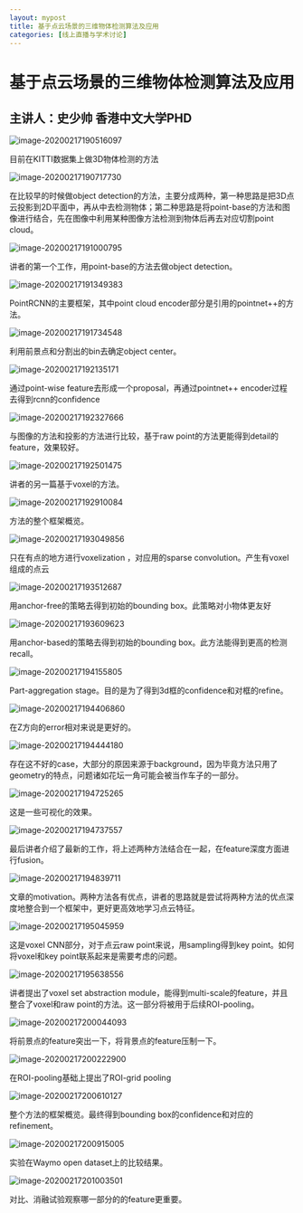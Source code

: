 ```yaml
---
layout: mypost
title: 基于点云场景的三维物体检测算法及应用
categories: [线上直播与学术讨论]
---
```


# 基于点云场景的三维物体检测算法及应用

## 主讲人：史少帅 香港中文大学PHD

![image-20200217190516097](/posts/2020/02/17/image-20200217190516097.png)

目前在KITTI数据集上做3D物体检测的方法

![image-20200217190717730](/posts/2020/02/17/image-20200217190717730.png)

在比较早的时候做object detection的方法，主要分成两种，第一种思路是把3D点云投影到2D平面中，再从中去检测物体；第二种思路是将point-base的方法和图像进行结合，先在图像中利用某种图像方法检测到物体后再去对应切割point cloud。

![image-20200217191000795](/posts/2020/02/17/image-20200217191000795.png)

讲者的第一个工作，用point-base的方法去做object detection。

![image-20200217191349383](/posts/2020/02/17/image-20200217191349383.png)

PointRCNN的主要框架，其中point cloud encoder部分是引用的pointnet++的方法。

![image-20200217191734548](/posts/2020/02/17/image-20200217191734548.png)

利用前景点和分割出的bin去确定object center。

![image-20200217192135171](/posts/2020/02/17/image-20200217192135171.png)

通过point-wise feature去形成一个proposal，再通过pointnet++ encoder过程去得到rcnn的confidence

![image-20200217192327666](/posts/2020/02/17/image-20200217192327666.png)

与图像的方法和投影的方法进行比较，基于raw point的方法更能得到detail的feature，效果较好。

![image-20200217192501475](/posts/2020/02/17/image-20200217192501475.png)

讲者的另一篇基于voxel的方法。

![image-20200217192910084](/posts/2020/02/17/image-20200217192910084.png)

方法的整个框架概览。

![image-20200217193049856](/posts/2020/02/17/image-20200217193049856.png)

只在有点的地方进行voxelization ，对应用的sparse convolution。产生有voxel组成的点云

![image-20200217193512687](/posts/2020/02/17/image-20200217193512687.png)

用anchor-free的策略去得到初始的bounding box。此策略对小物体更友好

![image-20200217193609623](/posts/2020/02/17/image-20200217193609623.png)

用anchor-based的策略去得到初始的bounding box。此方法能得到更高的检测recall。

![image-20200217194155805](/posts/2020/02/17/image-20200217194155805.png)

Part-aggregation stage。目的是为了得到3d框的confidence和对框的refine。

![image-20200217194406860](/posts/2020/02/17/image-20200217194406860.png)

在Z方向的error相对来说是更好的。

![image-20200217194444180](/posts/2020/02/17/image-20200217194444180.png)

存在这不好的case，大部分的原因来源于background，因为毕竟方法只用了geometry的特点，问题诸如花坛一角可能会被当作车子的一部分。

![image-20200217194725265](/posts/2020/02/17/image-20200217194725265.png)

这是一些可视化的效果。

![image-20200217194737557](/posts/2020/02/17/image-20200217194737557.png)

最后讲者介绍了最新的工作，将上述两种方法结合在一起，在feature深度方面进行fusion。

![image-20200217194839711](/posts/2020/02/17/image-20200217194839711.png)

文章的motivation。两种方法各有优点，讲者的思路就是尝试将两种方法的优点深度地整合到一个框架中，更好更高效地学习点云特征。

![image-20200217195045959](/posts/2020/02/17/image-20200217195045959.png)

这是voxel CNN部分，对于点云raw point来说，用sampling得到key point。如何将voxel和key point联系起来是需要考虑的问题。

![image-20200217195638556](/posts/2020/02/17/image-20200217195638556.png)

讲者提出了voxel set abstraction module，能得到multi-scale的feature，并且整合了voxel和raw point的方法。这一部分将被用于后续ROI-pooling。

![image-20200217200044093](/posts/2020/02/17/image-20200217200044093.png)

将前景点的feature突出一下，将背景点的feature压制一下。

![image-20200217200222900](/posts/2020/02/17/image-20200217200222900.png)

在ROI-pooling基础上提出了ROI-grid pooling

![image-20200217200610127](/posts/2020/02/17/image-20200217200610127.png)

整个方法的框架概览。最终得到bounding box的confidence和对应的refinement。

![image-20200217200915005](/posts/2020/02/17/image-20200217200915005.png)

实验在Waymo open dataset上的比较结果。

![image-20200217201003501](/posts/2020/02/17/image-20200217201003501.png)

对比、消融试验观察哪一部分的的feature更重要。
